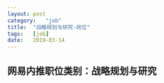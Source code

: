 ```yaml
---
layout:	post
category:	"job"
title:	"战略规划与研究-岗位"
tags:	[job]
date:	2019-03-14
---
```

## 网易内推职位类别：战略规划与研究
